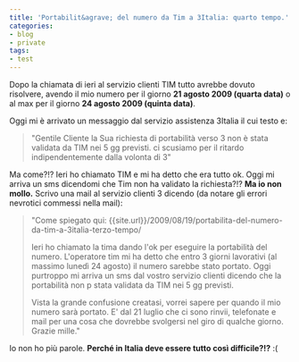 ```yaml
---
title: 'Portabilit&agrave; del numero da Tim a 3Italia: quarto tempo.'
categories:
- blog
- private
tags:
- test
---
```

Dopo la chiamata di ieri al servizio clienti TIM tutto avrebbe dovuto
risolvere, avendo il mio numero per il giorno **21 agosto 2009 (quarta data)**
o al max per il giorno **24 agosto 2009 (quinta data)**.

Oggi mi è arrivato un messaggio dal servizio assistenza 3Italia il cui testo
e:

>"Gentile Cliente la Sua richiesta di portabilità verso 3 non è stata validata
da TIM nei 5 gg previsti. ci scusiamo per il ritardo indipendentemente dalla
volonta di 3"

Ma come?!? Ieri ho chiamato TIM e mi ha detto che era tutto ok. Oggi mi arriva
un sms dicendomi che Tim non ha validato la richiesta?!? **Ma io non mollo.**
Scrivo una mail al servizio clienti 3 dicendo (da notare gli errori nevrotici
commessi nella mail):

>"Come spiegato qui: {{site.url}}/2009/08/19/portabilita-del-numero-da-tim-a-3italia-terzo-tempo/
>
>Ieri ho chiamato la tima dando l'ok per eseguire la portabilità del numero.
L'operatore tim mi ha detto che entro 3 giorni lavorativi (al massimo lunedì
24 agosto) il numero sarebbe stato portato. Oggi purtroppo mi arriva un sms
dal vostro servizio clienti dicendo che la portabilità non p stata validata da
TIM nei 5 gg previsti.
>
>Vista la grande confusione creatasi, vorrei sapere per quando il mio numero
sarà portato. E' dal 21 luglio che ci sono rinvii, telefonate e mail per una
cosa che dovrebbe svolgersi nel giro di qualche giorno.  
Grazie mille."

Io non ho più parole. **Perché in Italia deve essere tutto così difficile?!?**
:(
